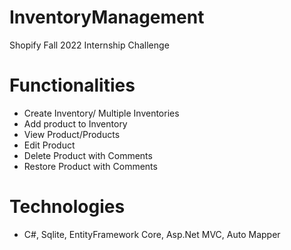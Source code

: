 # InventoryManagement
 Shopify Fall 2022 Internship Challenge

# Functionalities
* Create Inventory/ Multiple Inventories
* Add product to Inventory
* View Product/Products
* Edit Product
* Delete Product with Comments
* Restore Product with Comments

# Technologies
* C#, Sqlite, EntityFramework Core, Asp.Net MVC, Auto Mapper 
